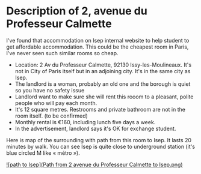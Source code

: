 # Description of 2, avenue du Professeur Calmette 

I've found that accommodation on Isep internal website to help student to get affordable accommodation. This could be the cheapest room in Paris, I've never seen such similar rooms so cheap.

* Location: 2 Av du Professeur Calmette, 92130 Issy-les-Moulineaux. It's not in City of Paris itself but in an adjoining city. It's in the same city as Isep.
* The landlord is a woman, probably an old one and the borough is quiet so you have no safety issue
* Landlord want to make sure she will rent this rooom to a pleasant, polite people who will pay each month.
* It's 12 square metres. Restrooms and private bathroom are not in the room itself. (to be confirmed)
* Monthly rental is €160, including lunch five days a week.
* In the advertisement, landlord says it's OK for exchange student.

Here is map of the surrounding with path from this room to Isep. It lasts 20 minutes by walk. You can see Isep is quite close to underground station (it's blue circled M like « métro »).

[![path to Isep](Path from 2 avenue du Professeur Calmette to Isep.png)](https://www.google.com.tw/maps/place/Issy-les-Moulineaux,+France)
